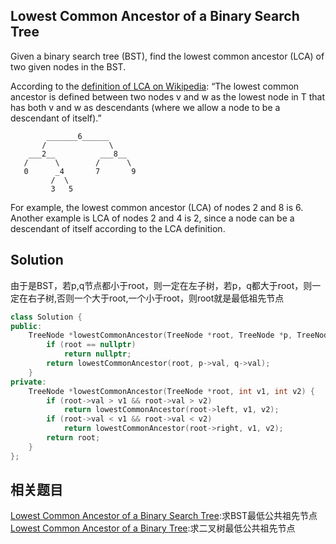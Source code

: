 ## Lowest Common Ancestor of a Binary Search Tree 

Given a binary search tree (BST), find the lowest common ancestor (LCA) of two given nodes in the BST.

According to the [definition of LCA on Wikipedia](https://en.wikipedia.org/wiki/Lowest_common_ancestor): “The lowest common ancestor is defined between two nodes v and w as the lowest node in T that has both v and w as descendants (where we allow a node to be a descendant of itself).”

```
        _______6______
       /              \
    ___2__          ___8__
   /      \        /      \
   0      _4       7       9
         /  \
         3   5
```

For example, the lowest common ancestor (LCA) of nodes 2 and 8 is 6. Another example is LCA of nodes 2 and 4 is 2, since a node can be a descendant of itself according to the LCA definition.

## Solution

由于是BST，若p,q节点都小于root，则一定在左子树，若p，q都大于root，则一定在右子树,否则一个大于root,一个小于root，则root就是最低祖先节点

```cpp
class Solution {
public:
	TreeNode *lowestCommonAncestor(TreeNode *root, TreeNode *p, TreeNode *q) {
		if (root == nullptr)
			return nullptr;
		return lowestCommonAncestor(root, p->val, q->val);
	}
private:
	TreeNode *lowestCommonAncestor(TreeNode *root, int v1, int v2) {
		if (root->val > v1 && root->val > v2)
			return lowestCommonAncestor(root->left, v1, v2);
		if (root->val < v1 && root->val < v2)
			return lowestCommonAncestor(root->right, v1, v2);
		return root;
	}
};
```

## 相关题目

[Lowest Common Ancestor of a Binary Search Tree](../LowestCommonAncestorofaBinarySearchTree):求BST最低公共祖先节点
[Lowest Common Ancestor of a Binary Tree](../LowestCommonAncestorofaBinaryTree):求二叉树最低公共祖先节点
